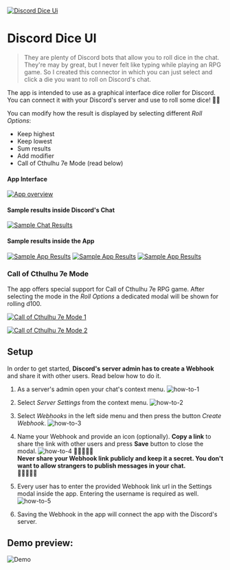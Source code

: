 <a href="http://fvcproductions.com"><img src="./public/logo192.png" title="Discord Dice Ui" alt="Discord Dice Ui"></a>

<!-- [![Discord Dice Ui](./public/logo192)](http://fvcproductions.com) -->

# Discord Dice UI

> They are plenty of Discord bots that allow you to roll dice in the chat. They're may by great, but I never felt like typing while playing an RPG game. So I created this connector in which you can just select and click a die you want to roll on Discord's chat.

The app is intended to use as a graphical interface dice roller for Discord. You can connect it with your Discord's server and use to roll some dice! 🎲🎲
>
 You can modify how the result is displayed by selecting different _Roll Options_:
- Keep highest
- Keep lowest
- Sum results
- Add modifier
- Call of Cthulhu 7e Mode (read below)


#### App Interface
[![App overview](./public/app.png)]()

#### Sample results inside Discord's Chat
[![Sample Chat Results](./public/chat-sample-results.png)]()

#### Sample results inside the App
[![Sample App Results](./public/app-sample-results-1.png)]()
[![Sample App Results](./public/app-sample-results-2.png)]()
[![Sample App Results](./public/app-sample-results-3.png)]()


### Call of Cthulhu 7e Mode

The app offers special support for Call of Cthulhu 7e RPG game. After selecting the mode in the _Roll Options_ a dedicated modal will be shown for rolling d100.

[![Call of Cthulhu 7e Mode 1](./public/coc-mode-1.png)]()

[![Call of Cthulhu 7e Mode 2](./public/coc-mode-2.png)]()


## Setup

In order to get started, **Discord's server admin has to create a Webhook** and share it with other users. Read below how to do it.

1. As a server's admin open your chat's context menu.
![how-to-1](./public/how-to-0.png)

2. Select _Server Settings_ from the context menu.
![how-to-2](./public/how-to-1.png)

3. Select _Webhooks_ in the left side menu and then press the button _Create Webhook_.
![how-to-3](./public/how-to-2.png)

4. Name your Webhook and provide an icon (optionally). **Copy a link** to share the link with other users and press **Save** button to close the modal.
![how-to-4](./public/how-to-3.png)
🛑🚧🚧🚧🛑  
**Never share your Webhook link publicly and keep it a secret. You don't want to allow strangers to publish messages in your chat.**  
🛑🚧🚧🚧🛑  

5. Every user has to enter the provided Webhook link url in the Settings modal inside the app. Entering the username is required as well.
![how-to-5](./public/how-to-4.png)


6. Saving the Webhook in the app will connect the app with the Discord's server.

## Demo preview:

![Demo](./public/app-demo.gif)